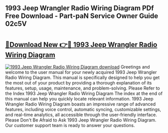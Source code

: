 ## 1993 Jeep Wrangler Radio Wiring Diagram PDf Free Download - Part-paN Service Owner Guide 02c5V

# <h2><a href="http://dfsfvb.blite.top/?on=1993+Jeep+Wrangler+Radio+Wiring+Diagram">🔗Download New 👉🔴 1993 Jeep Wrangler Radio Wiring Diagram</a></h2>

[![1993 Jeep Wrangler Radio Wiring Diagram download](https://i.imgur.com/lujVjoI.png)](http://dfsfvb.blite.top/?on=1993+Jeep+Wrangler+Radio+Wiring+Diagram)
Greetings and welcome to the user manual for your newly acquired 1993 Jeep Wrangler Radio Wiring Diagram. This manual is specifically designed to help you get the most out of your product by providing a thorough explanation of its features, setup, usage, maintenance, and problem-solving. Please Refer to the Index 1993 Jeep Wrangler Radio Wiring Diagram The index at the end of this manual can help you quickly locate relevant information. 1993 Jeep Wrangler Radio Wiring Diagram boasts an impressive range of advanced features, including voice control, automatic syncing, customizable settings, and real-time analytics, all accessible through the user-friendly interface. Please Don't Be Afraid to Ask 1993 Jeep Wrangler Radio Wiring Diagram. Our customer support team is ready to answer your questions.
